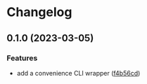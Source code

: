 # Changelog



## 0.1.0 (2023-03-05)


### Features

* add a convenience CLI wrapper ([f4b56cd](https://github.com/majime-dev/voice2keys/commit/f4b56cd05333214babac2e1c46c4e956c3790cb5))
